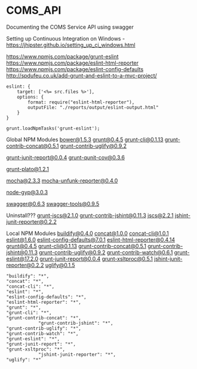 # COMS_API
Documenting the COMS Service API using swagger

Setting up Continuous Integration on Windows - 
https://jhipster.github.io/setting_up_ci_windows.html


https://www.npmjs.com/package/grunt-eslint
https://www.npmjs.com/package/eslint-html-reporter
https://www.npmjs.com/package/eslint-config-defaults
http://spdufeu.co.uk/add-grunt-and-eslint-to-a-mvc-project/

    eslint: {
        target: ['<%= src.files %>'],
        options: {
            format: require("eslint-html-reporter"),
            outputFile: "./reports/output/eslint-output.html"
        }
    }

    grunt.loadNpmTasks('grunt-eslint');


Global NPM Modules
bower@1.5.3
grunt@0.4.5
grunt-cli@0.1.13
grunt-contrib-concat@0.5.1
grunt-contrib-uglify@0.9.2

grunt-junit-report@0.0.4
grunt-qunit-cov@0.3.6

grunt-plato@1.2.1

mocha@2.3.3
mocha-unfunk-reporter@0.4.0

node-gyp@3.0.3

swagger@0.6.3
swagger-tools@0.9.5

Uninstall???
grunt-jscs@2.1.0
grunt-contrib-jshint@0.11.3
jscs@2.2.1
jshint-junit-reporter@0.2.2

Local NPM Modules
buildify@0.4.0
concat@1.0.0
concat-cli@1.0.1
eslint@1.6.0
eslint-config-defaults@7.0.1
eslint-html-reporter@0.4.14
grunt@0.4.5
grunt-cli@0.1.13
grunt-contrib-concat@0.5.1
grunt-contrib-jshint@0.11.3
grunt-contrib-uglify@0.9.2
grunt-contrib-watch@0.6.1
grunt-eslint@17.2.0
grunt-junit-report@0.0.4
grunt-xsltproc@0.5.1
jshint-junit-reporter@0.2.2
uglify@0.1.5


    "buildify": "*",
    "concat": "*",
    "concat-cli": "*",
    "eslint": "*",
    "eslint-config-defaults": "*",
    "eslint-html-reporter": "*",
    "grunt": "*",
    "grunt-cli": "*",
    "grunt-contrib-concat": "*",
			    "grunt-contrib-jshint": "*",
    "grunt-contrib-uglify": "*",
    "grunt-contrib-watch": "*",
    "grunt-eslint": "*",
    "grunt-junit-report": "*",
    "grunt-xsltproc": "*",
			    "jshint-junit-reporter": "*",
    "uglify": "*"
